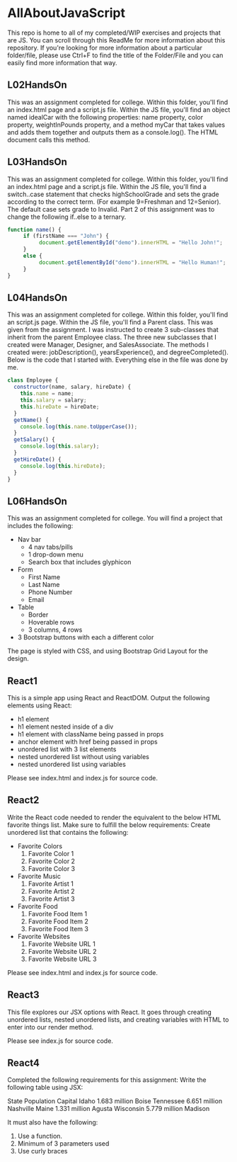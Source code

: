 # AllAboutJavaScript
This repo is home to all of my completed/WIP exercises and projects that are JS. You can scroll through this ReadMe for more information about this repository. If you're looking for more information about a particular folder/file, please use Ctrl+F to find the title of the Folder/File and you can easily find more information that way.

## L02HandsOn
This was an assignment completed for college. Within this folder, you'll find an index.html page and a script.js file. Within the JS file, you'll find an object named idealCar with the following properties: name property, color property, weightInPounds property, and a method myCar that takes values and adds them together and outputs them as a console.log(). The HTML document calls this method.

## L03HandsOn
This was an assignment completed for college. Within this folder, you'll find an index.html page and a script.js file. Within the JS file, you'll find a switch..case statement that checks highSchoolGrade and sets the grade according to the correct term. (For example 9=Freshman and 12=Senior). The default case sets grade to Invalid. Part 2 of this assignment was to change the following if..else to a ternary.

```javascript
function name() {
     if (firstName === "John") {  
          document.getElementById("demo").innerHTML = "Hello John!";  
     }  
     else {  
          document.getElementById("demo").innerHTML = "Hello Human!";  
     }  
}
```

## L04HandsOn
This was an assignment completed for college. Within this folder, you'll find an script.js page. Within the JS file, you'll find a Parent class. This was given from the assignment. I was instructed to create 3 sub-classes that inherit from the parent Employee class. The three new subclasses that I created were Manager, Designer, and SalesAssociate. The methods I created were: jobDescription(), yearsExperience(), and degreeCompleted(). Below is the code that I started with. Everything else in the file was done by me.

```javascript
class Employee {
  constructor(name, salary, hireDate) {
    this.name = name;
    this.salary = salary;
    this.hireDate = hireDate;
  }
  getName() {
    console.log(this.name.toUpperCase());
  }
  getSalary() {
    console.log(this.salary);
  }
  getHireDate() {
    console.log(this.hireDate);
  }
}
```

## L06HandsOn
This was an assignment completed for college. You will find a project that includes the following: 
* Nav bar
     * 4 nav tabs/pills
     * 1 drop-down menu
     * Search box that includes glyphicon
* Form
     * First Name
     * Last Name
     * Phone Number
     * Email
* Table
     * Border
     * Hoverable rows
     * 3 columns, 4 rows
* 3 Bootstrap buttons with each a different color

The page is styled with CSS, and using Bootstrap Grid Layout for the design.

## React1
This is a simple app using React and ReactDOM. Output the following elements using React:
* h1 element
* h1 element nested inside of a div
* h1 element with className being passed in props
* anchor element with href being passed in props
* unordered list with 3 list elements
* nested unordered list without using variables
* nested unordered list using variables

Please see index.html and index.js for source code.

## React2
Write the React code needed to render the equivalent to the below HTML favorite things list. Make sure to fulfill the below requirements:
Create unordered list that contains the following:
* Favorite Colors
     1. Favorite Color 1
     2. Favorite Color 2
     3. Favorite Color 3
* Favorite Music
     1. Favorite Artist 1
     2. Favorite Artist 2
     3. Favorite Artist 3
* Favorite Food
     1. Favorite Food Item 1
     2. Favorite Food Item 2
     3. Favorite Food Item 3
* Favorite Websites
     1. Favorite Website URL 1
     2. Favorite Website URL 2
     3. Favorite Website URL 3
     
Please see index.html and index.js for source code.

## React3
This file explores our JSX options with React. It goes through creating unordered lists, nested unordered lists, and creating variables with HTML to enter into our render method.

Please see index.js for source code.

## React4
Completed the following requirements for this assignment: 
Write the following table using JSX:

State	Population	Capital
Idaho	1.683 million	Boise
Tennessee	6.651 million	Nashville
Maine	1.331 million	Agusta
Wisconsin	5.779 million	Madison

It must also have the following:
1. Use a function.
2. Minimum of 3 parameters used
3. Use curly braces
